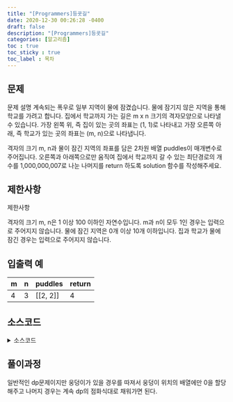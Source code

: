 ```yaml
---
title: "[Programmers]등굣길"
date: 2020-12-30 00:26:28 -0400
draft: false
description: "[Programmers]등굣길"
categories: [알고리즘]
toc : true
toc_sticky : true
toc_label : 목차
---
```


## 문제

문제 설명
계속되는 폭우로 일부 지역이 물에 잠겼습니다. 물에 잠기지 않은 지역을 통해 학교를 가려고 합니다. 집에서 학교까지 가는 길은 m x n 크기의 격자모양으로 나타낼 수 있습니다.
가장 왼쪽 위, 즉 집이 있는 곳의 좌표는 (1, 1)로 나타내고 가장 오른쪽 아래, 즉 학교가 있는 곳의 좌표는 (m, n)으로 나타냅니다.

격자의 크기 m, n과 물이 잠긴 지역의 좌표를 담은 2차원 배열 puddles이 매개변수로 주어집니다. 오른쪽과 아래쪽으로만 움직여 집에서 학교까지 갈 수 있는 최단경로의 개수를 1,000,000,007로 나눈 나머지를 return 하도록 solution 함수를 작성해주세요.

## 제한사항
제한사항

격자의 크기 m, n은 1 이상 100 이하인 자연수입니다.
m과 n이 모두 1인 경우는 입력으로 주어지지 않습니다.
물에 잠긴 지역은 0개 이상 10개 이하입니다.
집과 학교가 물에 잠긴 경우는 입력으로 주어지지 않습니다.

## 입출력 예

|m|n|puddles|return|
|---|---|---|---|
|4|3|[[2, 2]]|4|

## 소스코드

<details>
<summary>소스코드</summary>
<div markdown="1">

```java
class Solution {
   public int solution(int m, int n, int[][] puddles) {
		int answer = 0;
		int[][] arr = new int[m+1][n+1];
		for(int i=0;i<puddles.length;i++) {
			arr[puddles[i][0]][puddles[i][1]]=-1;
		}
		for(int i=1;i<=m;i++) {
			for(int j=1;j<=n;j++) {
				if(i==1&&j==1) arr[i][j]=1;
				else {
					if(arr[i][j]!=-1) {
						arr[i][j]=(arr[i-1][j]%1000000007+arr[i][j-1]%1000000007)%1000000007;
					}else {
						arr[i][j]=0;
					}
				}
			}
		}

		answer = arr[m][n];
		return answer;
	}
}
```
</div>
</details>

## 풀이과정
일반적인 dp문제이지만 웅덩이가 있을 경우를 따져서 웅덩이 위치의 배열에만 0을 할당해주고 나머지 경우는 계속 dp의 점화식대로 채워가면 된다.